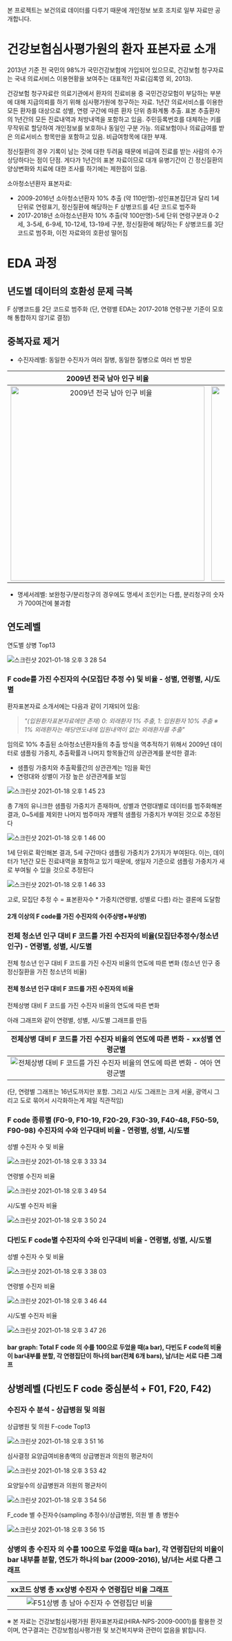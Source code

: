 본 프로젝트는 보건의료 데이터를 다루기 때문에 개인정보 보호 조치로 일부 자료만 공개합니다.

# 건강보험심사평가원의 환자 표본자료 소개
2013년 기준 전 국민의 98%가 국민건강보험에 가입되어 있으므로, 건강보험 청구자료는 국내 의료서비스 이용현황을 보여주는 대표적인 자료(김록영 외, 2013).

건강보험 청구자료란 의료기관에서 환자의 진료비용 중 국민건강모험이 부담하는 부분에 대해 지급의뢰를 하기 위해 심사평가원에 청구하는 자료.
1년간 의료서비스를 이용한 모든 환자를 대상으로 성별, 연령 구간에 따른 환자 단위 층화계통 추출. 표본 추출환자의 1년간의 모든 진료내역과 처방내역을 포함하고 있음.
주민등록번호를 대체하는 키를 무작위로 할당하여 개인정보를 보호하나 동일인 구분 가능.
의료보험이나 의료급여를 받은 의료서비스 항목만을 포함하고 있음. 비급여항목에 대한 부재.

정신질환의 경우 기록이 남는 것에 대한 두려움 때문에 비급여 진료를 받는 사람의 수가 상당하다는 점이 단점. 게다가 1년간의 표본 자료이므로 대개 유병기간이 긴 정신질환의 양상변화와 치료에 대한 조사를 하기에는 제한점이 있음.

소아청소년환자 표본자료: 
- 2009-2016년 소아청소년환자 10% 추출 (약 110만명)-성인표본집단과 달리 1세 단위로 연령표기, 정신질환에 해당하는 F 상병코드를 4단 코드로 범주화 
- 2017-2018년 소아청소년환자 10% 추출(약 100만명)-5세 단위 연령구분과 0-2세, 3-5세, 6-9세, 10-12세, 13-19세 구분, 정신질환에 해당하는 F 상병코드를 3단 코드로 범주화, 이전 자료와의 호환성 떨어짐 

# EDA 과정

## 년도별 데이터의 호환성 문제 극복
F 상병코드를 2단 코드로 범주화 (단, 연령별 EDA는 2017-2018 연령구분 기준이 모호해 통합하지 않기로 결정)

## 중복자료 제거
- 수진자레벨: 동일한 수진자가 여러 질병, 동일한 질병으로 여러 번 방문

2009년 전국 남아 인구 비율            |  2009 연령군별 남아 진료건수         |  2009년 연령군별 남아 수진자 비율
:-------------------------:|:-------------------------:|:-------------------------:
<img width="449" alt="2009년 전국 남아 인구 비율" src="https://user-images.githubusercontent.com/68261338/104873924-ff687600-5994-11eb-8227-660d81506c03.png">  |  <img width="449" alt="2009 연령군별 남아 진료건수" src="https://user-images.githubusercontent.com/68261338/104873920-fc6d8580-5994-11eb-8e16-c7c1640c9768.png"> | <img width="449" alt="2009년 연령군별 남아 수진자 비율" src="https://user-images.githubusercontent.com/68261338/104873923-fe374900-5994-11eb-8de3-4063889c22ca.png">

- 명세서레벨: 보완청구/분리청구의 경우에도 명세서 조인키는 다름, 분리청구의 숫자가 700여건에 불과함

## 연도레벨

연도별 상병 Top13

![스크린샷 2021-01-18 오후 3 28 54](https://user-images.githubusercontent.com/68368668/104880003-385b1780-59a2-11eb-836f-844e8033d1cb.png)

### F code를 가진 수진자의 수(모집단 추정 수) 및 비율  - 성별, 연령별, 시/도별

환자표본자료 소개서에는 다음과 같이 기재되어 있음:
> *"(입원환자표본자료에만 존재) 0: 외래환자 1% 추출, 1: 입원환자 10% 추출 ※ 1% 외래환자는 해당연도내에 입원내역이 없는 외래환자를 추출"*

임의로 10% 추출된 소아청소년환자들의 추출 방식을 역추적하기 위해서 2009년 데이터로 샘플링 가중치, 추출확률과 나머지 항목들간의 상관관계를 분석한 결과:
- 샘플링 가중치와 추출확률간의 상관관계는 1임을 확인
- 연령대와 성별이 가장 높은 상관관계를 보임

![스크린샷 2021-01-18 오후 1 45 23](https://user-images.githubusercontent.com/68261338/104874191-a64d1200-5995-11eb-96b5-acd18b4384c3.png)

총 7개의 유니크한 샘플링 가중치가 존재하며, 성별과 연령대별로 데이터를 범주화해본 결과, 0~5세를 제외한 나머지 범주마자 개별적 샘플링 가중치가 부여된 것으로 추정된다

![스크린샷 2021-01-18 오후 1 46 00](https://user-images.githubusercontent.com/68261338/104873951-1313dc80-5995-11eb-8120-956ef6150b0b.png)

1세 단위로 확인해본 결과, 5세 구간마다 샘플링 가중치가 2가지가 부여된다. 이는, 데이터가 1년간 모든 진료내역을 포함하고 있기 때문에, 생일자 기준으로 샘플링 가중치가 새로 부여될 수 있을 것으로 추정된다

![스크린샷 2021-01-18 오후 1 46 33](https://user-images.githubusercontent.com/68261338/104873953-13ac7300-5995-11eb-9a10-88d374f5a87c.png)

고로, 모집단 추정 수 = 표본환자수 * 가중치(연령별, 성별로 다름) 라는 결론에 도달함

#### 2개 이상의 F code를 가진 수진자의 수(주상병+부상병)

### 전체 청소년 인구 대비 F 코드를 가진 수진자의 비율(모집단추정수/청소년인구)  - 연령별, 성별, 시/도별
전체 청소년 인구 대비 F 코드를 가진 수진자 비율의 연도에 따른 변화 (청소년 인구 중 정신질환을 가진 청소년의 비율)

#### 전체 청소년 인구 대비 F 코드를 가진 수진자의 비율
전체상병 대비 F 코드를 가진 수진자 비율의 연도에 따른 변화

아래 그래프와 같이 연령별, 성별, 시/도별 그래프를 만듬

전체상병 대비 F 코드를 가진 수진자 비율의 연도에 따른 변화 - xx성별 연령군별|
:-------------------------:|
|![전체상병 대비 F 코드를 가진 수진자 비율의 연도에 따른 변화 - 여아 연령군별](https://user-images.githubusercontent.com/68261338/104877215-b74d5180-599c-11eb-81b2-06a8a0bfa3c6.png)

(단, 연령별 그래프는 16년도까지만 포함. 그리고 시/도 그래프는 크게 서울, 광역시 그리고 도로 묶어서 시각화하는게 제일 직관적임)

### F code 종류별 (F0-9, F10-19, F20-29, F30-39, F40-48, F50-59, F90-98) 수진자의 수와 인구대비 비율 - 연령별, 성별, 시/도별

성별 수진자 수 및 비율

![스크린샷 2021-01-18 오후 3 33 34](https://user-images.githubusercontent.com/68368668/104880233-8a03a200-59a2-11eb-8ca2-e4372e8a4092.png)

연령별 수진자 비율

![스크린샷 2021-01-18 오후 3 49 54](https://user-images.githubusercontent.com/68368668/104881545-d0f29700-59a4-11eb-99ea-cad068b68875.png)

시/도별 수진자 비율

![스크린샷 2021-01-18 오후 3 50 24](https://user-images.githubusercontent.com/68368668/104881584-e2d43a00-59a4-11eb-8736-c7252e97d113.png)

### 다빈도 F code별 수진자의 수와 인구대비 비율 - 연령별, 성별, 시/도별

성별 수진자 수 및 비율

![스크린샷 2021-01-18 오후 3 38 03](https://user-images.githubusercontent.com/68368668/104880585-2af25d00-59a3-11eb-8f49-496a79dc5517.png)

연령별 수진자 비율

![스크린샷 2021-01-18 오후 3 46 44](https://user-images.githubusercontent.com/68368668/104881283-604b7a80-59a4-11eb-860a-3933f667b2bb.png)

시/도별 수진자 비율

![스크린샷 2021-01-18 오후 3 47 26](https://user-images.githubusercontent.com/68368668/104881329-7822fe80-59a4-11eb-8b48-1384ed3489f2.png)

#### bar graph: Total F code 의 수를 100으로 두었을 때(a bar), 다빈도 F code의 비율이 bar내부를 분할, 각 연령집단이 하나의 bar(전체 6개 bars), 남/녀는 서로 다른 그래프


## 상병레벨 (다빈도 F code 중심분석 + F01, F20, F42)

### 수진자 수 분석 - 상급병원 및 의원

상급병원 및 의원 F-code Top13

![스크린샷 2021-01-18 오후 3 51 16](https://user-images.githubusercontent.com/68368668/104881643-013a3580-59a5-11eb-9ba0-cd1bb8fd1310.png)

심사결정 요양급여비용총액의 상급병원과 의원의 평균차이

![스크린샷 2021-01-18 오후 3 53 42](https://user-images.githubusercontent.com/68368668/104881832-59713780-59a5-11eb-89e7-8fe2413c6930.png)

요양일수의 상급병원과 의원의 평균차이

![스크린샷 2021-01-18 오후 3 54 56](https://user-images.githubusercontent.com/68368668/104881916-845b8b80-59a5-11eb-936d-1eb58c77d868.png)

F_code 별 수진자수(sampling 추정수)/상급병원, 의원 별 총 병원수

![스크린샷 2021-01-18 오후 3 56 15](https://user-images.githubusercontent.com/68368668/104882047-b40a9380-59a5-11eb-8e4a-c88f5cb3dbe0.png)

### 상병의 총 수진자 의 수를 100으로 두었을 때(a bar), 각 연령집단의 비율이 bar 내부를 분할, 연도가 하나의 bar (2009-2016), 남/녀는 서로 다른 그래프

xx코드 상병 총 xx상병 수진자 수 연령집단 비율 그래프|
:-------------------------:|
![F51상병 총 남아 수진자 수 연령집단 비율](https://user-images.githubusercontent.com/68261338/104877745-d7314500-599d-11eb-8dc6-4c168fec464f.png)|






※ 본 자료는 건강보험심사평가원 환자표본자료(HIRA-NPS-2009-0001)를 활용한 것이며, 연구결과는 건강보험심사평가원 및 보건복지부와 관련이 없음을 밝힙니다.
